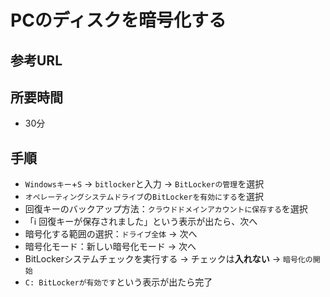 # PCのディスクを暗号化する

## 参考URL

## 所要時間

- 30分

## 手順

- `Windowsキー`+`S` → `bitlocker`と入力 → `BitLockerの管理`を選択
- `オペレーティングシステムドライブ`の`BitLockerを有効にする`を選択
- 回復キーのバックアップ方法：`クラウドドメインアカウントに保存する`を選択
- 「:information_source: 回復キーが保存されました」という表示が出たら、次へ
- 暗号化する範囲の選択：`ドライブ全体` → 次へ
- 暗号化モード：新しい暗号化モード → 次へ
- BitLockerシステムチェックを実行する → チェックは**入れない** → `暗号化の開始`
- `C: BitLockerが有効です`という表示が出たら完了
